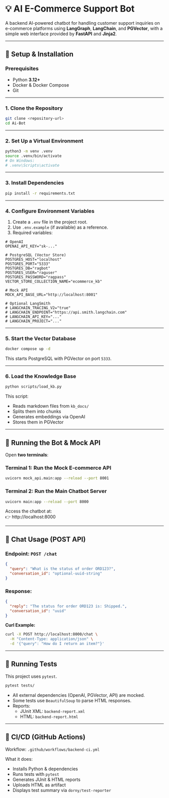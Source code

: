 # 💡 AI E-Commerce Support Bot

A backend AI-powered chatbot for handling customer support inquiries on e-commerce platforms using **LangGraph**, **LangChain**, and **PGVector**, with a simple web interface provided by **FastAPI** and **Jinja2**.

---

## 🚀 Setup & Installation

### Prerequisites

- Python **3.12+**
- Docker & Docker Compose
- Git

---

### 1. Clone the Repository

```bash
git clone <repository-url>
cd Ai-Bot
```

---

### 2. Set Up a Virtual Environment

```bash
python3 -m venv .venv
source .venv/bin/activate
# On Windows:
# .venv\Scripts\activate
```

---

### 3. Install Dependencies

```bash
pip install -r requirements.txt
```

---

### 4. Configure Environment Variables

1. Create a `.env` file in the project root.
2. Use `.env.example` (if available) as a reference.
3. Required variables:

```dotenv
# OpenAI
OPENAI_API_KEY="sk-..."

# PostgreSQL (Vector Store)
POSTGRES_HOST="localhost"
POSTGRES_PORT="5333"
POSTGRES_DB="ragbot"
POSTGRES_USER="raguser"
POSTGRES_PASSWORD="ragpass"
VECTOR_STORE_COLLECTION_NAME="ecommerce_kb"

# Mock API
MOCK_API_BASE_URL="http://localhost:8001"

# Optional LangSmith
# LANGCHAIN_TRACING_V2="true"
# LANGCHAIN_ENDPOINT="https://api.smith.langchain.com"
# LANGCHAIN_API_KEY="..."
# LANGCHAIN_PROJECT="..."
```

---

### 5. Start the Vector Database

```bash
docker compose up -d
```

This starts PostgreSQL with PGVector on port `5333`.

---

### 6. Load the Knowledge Base

```bash
python scripts/load_kb.py
```

This script:
- Reads markdown files from `kb_docs/`
- Splits them into chunks
- Generates embeddings via OpenAI
- Stores them in PGVector

---

## 🤖 Running the Bot & Mock API

Open **two terminals**:

### Terminal 1: Run the Mock E-commerce API

```bash
uvicorn mock_api.main:app --reload --port 8001
```

### Terminal 2: Run the Main Chatbot Server

```bash
uvicorn main:app --reload --port 8000
```

Access the chatbot at:  
👉 http://localhost:8000

---

## 💬 Chat Usage (POST API)

### Endpoint: `POST /chat`

```json
{
  "query": "What is the status of order ORD123?",
  "conversation_id": "optional-uuid-string"
}
```

### Response:

```json
{
  "reply": "The status for order ORD123 is: Shipped.",
  "conversation_id": "uuid"
}
```

**Curl Example:**

```bash
curl -X POST http://localhost:8000/chat \
  -H "Content-Type: application/json" \
  -d '{"query": "How do I return an item?"}'
```

---

## 🧪 Running Tests

This project uses `pytest`.

```bash
pytest tests/
```

- All external dependencies (OpenAI, PGVector, API) are mocked.
- Some tests use `BeautifulSoup` to parse HTML responses.
- Reports:
  - JUnit XML: `backend-report.xml`
  - HTML: `backend-report.html`

---

## 🔁 CI/CD (GitHub Actions)

Workflow: `.github/workflows/backend-ci.yml`

What it does:
- Installs Python & dependencies
- Runs tests with `pytest`
- Generates JUnit & HTML reports
- Uploads HTML as artifact
- Displays test summary via `dorny/test-reporter`
